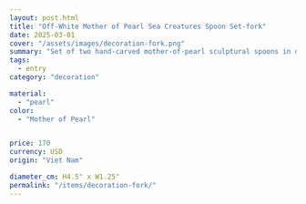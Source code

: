 ```yaml
---
layout: post.html
title: "Off-White Mother of Pearl Sea Creatures Spoon Set-fork"
date: 2025-03-01
cover: "/assets/images/decoration-fork.png"
summary: "Set of two hand-carved mother-of-pearl sculptural spoons in off-white. "
tags:
  - entry
category: "decoration"

material:
  - "pearl"
color:
  - "Mother of Pearl"


price: 170           
currency: USD  
origin: "Viet Nam"

diameter_cm: H4.5" x W1.25"
permalink: "/items/decoration-fork/"
---
```

